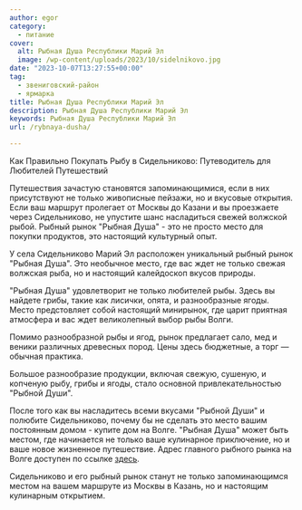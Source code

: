 ```yaml
---
author: egor
category:
  - питание
cover:
  alt: Рыбная Душа Республики Марий Эл
  image: /wp-content/uploads/2023/10/sidelnikovo.jpg
date: "2023-10-07T13:27:55+00:00"
tag:
  - звениговский-район
  - ярмарка
title: Рыбная Душа Республики Марий Эл
description: Рыбная Душа Республики Марий Эл
keywords: Рыбная Душа Республики Марий Эл
url: /rybnaya-dusha/

---
```

Как Правильно Покупать Рыбу в Сидельниково: Путеводитель для Любителей Путешествий

Путешествия зачастую становятся запоминающимися, если в них присутствуют не только живописные пейзажи, но и вкусовые открытия. Если ваш маршрут пролегает от Москвы до Казани и вы проезжаете через Сидельниково, не упустите шанс насладиться свежей волжской рыбой. Рыбный рынок "Рыбная Душа" \- это не просто место для покупки продуктов, это настоящий культурный опыт.

У села Сидельниково Марий Эл расположен уникальный рыбный рынок "Рыбная Душа". Это необычное место, где вас ждет не только свежая волжская рыба, но и настоящий калейдоскоп вкусов природы.

"Рыбная Душа" удовлетворит не только любителей рыбы. Здесь вы найдете грибы, такие как лисички, опята, и разнообразные ягоды. Место предстовляет собой настоящий минирынок, где царит приятная атмосфера и вас ждет великолепный выбор рыбы Волги.

Помимо разнообразной рыбы и ягод, рынок предлагает сало, мед и веники различных древесных пород. Цены здесь бюджетные, а торг — обычная практика.

Большое разнообразие продукции, включая свежую, сушеную, и копченую рыбу, грибы и ягоды, стало основной привлекательностью "Рыбной Души".

После того как вы насладитесь всеми вкусами "Рыбной Души" и полюбите Сидельниково, почему бы не сделать это место вашим постоянным домом \- купите дом на Волге. "Рыбная Душа" может быть местом, где начинается не только ваше кулинарное приключение, но и ваше новое жизненное путешествие. Адрес главного рыбного рынка на Волге доступен по ссылке [здесь](https://plaso.pro/place/658992).

Сидельниково и его рыбный рынок станут не только запоминающимся местом на вашем маршруте из Москвы в Казань, но и настоящим кулинарным открытием.
